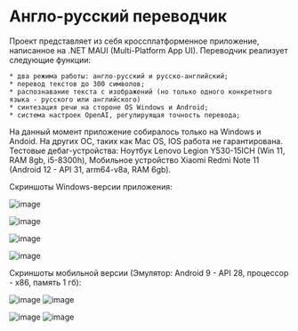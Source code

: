 # Англо-русский переводчик
  Проект представляет из себя кроссплатформенное приложение, написанное на .NET MAUI (Multi-Platform App UI). Переводчик реализует следующие функции:
    
    * два режима работы: англо-русский и русско-английский;
    * перевод текстов до 300 символов;
    * распознавание текста с изображений (но только одного конкретного языка - русского или английского)
    * синтезация речи на стороне OS Windows и Android;
    * система настроек OpenAI, регулируящая точность перевода;
  На данный момент приложение собиралось только на Windows и Andoid. На других ОС, таких как Mac OS, IOS работа не гарантирована. Тестовые дебаг-устройства: Ноутбук Lenovo Legion Y530-15ICH (Win 11, RAM 8gb, i5-8300h), Мобильное устройство Xiaomi Redmi Note 11 (Android 12 - API 31, arm64-v8a, RAM 6gb).
  
  Cкриншоты Windows-версии приложения:
  
![image](https://github.com/MVasili34/Translator_NET_MAUI_App/assets/117523384/a2270b79-6e73-497e-b609-40e602bec45f)
  
![image](https://github.com/MVasili34/Translator_NET_MAUI_App/assets/117523384/1f5e23f3-7a29-4e4b-908e-821fb915d477)

![image](https://github.com/MVasili34/Translator_NET_MAUI_App/assets/117523384/e34dfe68-e68e-44ca-b0e2-fe7165554228)
  
![image](https://github.com/MVasili34/Translator_NET_MAUI_App/assets/117523384/c575c977-5e78-4c21-aca9-4850ee83b908)
  
  Скриншоты мобильной версии (Эмулятор: Android 9 - API 28, процессор - x86, память 1 гб):
  
![image](https://github.com/MVasili34/Translator_NET_MAUI_App/assets/117523384/b005258e-5f8f-4d10-8928-85066e17fe0f)
![image](https://github.com/MVasili34/Translator_NET_MAUI_App/assets/117523384/868a39bc-bda2-4341-a95b-cb20e09b77a9)
  
 ![image](https://github.com/MVasili34/Translator_NET_MAUI_App/assets/117523384/ca7d1644-c4d9-49e4-b7d4-b5ca082cb548)
![image](https://github.com/MVasili34/Translator_NET_MAUI_App/assets/117523384/cbdc2944-10bf-4982-980e-bc2e91faf16f)
